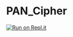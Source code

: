 # PAN_Cipher
[![Run on Repl.it](https://replit.com/badge/github/rydyr/PAN_Cipher)](https://replit.com/new/github/rydyr/PAN_Cipher)